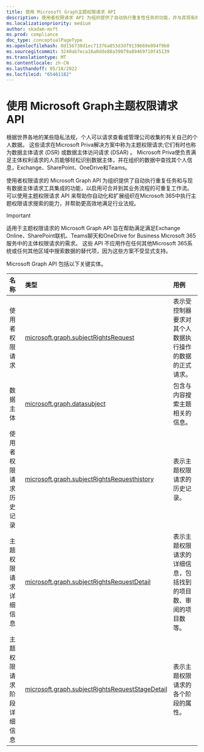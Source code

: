 ```yaml
---
title: 使用 Microsoft Graph主题权限请求 API
description: 使用者权限请求 API 为组织提供了自动执行重复性任务的功能，并与其现有的主体权限请求工具集成，以生成可重复的工作流，以帮助满足行业法规的要求。
ms.localizationpriority: medium
author: skadam-msft
ms.prod: compliance
doc_type: conceptualPageType
ms.openlocfilehash: 0d156730d1ec71376a853d3df9139669e094f9b0
ms.sourcegitcommit: 3240ab7eca16a0dde88a39079a89469710f45139
ms.translationtype: MT
ms.contentlocale: zh-CN
ms.lasthandoff: 05/18/2022
ms.locfileid: "65461182"
---
```

# <a name="use-the-microsoft-graph-subject-rights-request-api"></a>使用 Microsoft Graph主题权限请求 API

根据世界各地的某些隐私法规，个人可以请求查看或管理公司收集的有关自己的个人数据。 这些请求在Microsoft Priva解决方案中称为主题权限请求;它们有时也称为数据主体请求 (DSR) 或数据主体访问请求 (DSAR) 。 Microsoft Priva使负责满足主体权利请求的人员能够轻松识别数据主体，并在组织的数据中查找其个人信息，Exchange、SharePoint、OneDrive和Teams。 

使用者权限请求的 Microsoft Graph API 为组织提供了自动执行重复任务和与现有数据主体请求工具集成的功能，以启用可合并到其业务流程的可重复工作流。 可以使用主题权限请求 API 来帮助你自动化和扩展组织在Microsoft 365中执行主题权限请求搜索的能力，并帮助更高效地满足行业法规。

> [!IMPORTANT]
> 适用于主题权限请求的 Microsoft Graph API 旨在帮助满足满足Exchange Online、SharePoint联机、Teams聊天和OneDrive for Business Microsoft 365服务中的主体权限请求的需求。 这些 API 不应用作在任何其他Microsoft 365系统或任何其他区域中搜索数据的替代项，因为这些方案不受显式支持。

Microsoft Graph API 包括以下关键实体。

| 名称 | 类型       | 用例 |
|:-|:-|:-|
| 使用者权限请求 | [microsoft.graph.subjectRightsRequest](subjectRightsRequest.md) | 表示受控制器要求对其个人数据执行操作的数据的正式请求。 |
| 数据主体 | [microsoft.graph.datasubject](datasubject.md) | 包含与内容搜索主题相关的信息。 |
| 使用者权限请求历史记录 | [microsoft.graph.subjectRightsRequesthistory](subjectRightsRequesthistory.md) | 表示主题权限请求的历史记录。 |
| 主题权限请求详细信息 | [microsoft.graph.subjectRightsRequestDetail](subjectRightsRequestDetail.md) | 表示主题权限请求的详细信息，包括找到的项目数、审阅的项目数等。 |
| 主题权限请求阶段详细信息 | [microsoft.graph.subjectRightsRequestStageDetail](subjectRightsRequestStageDetail.md) | 表示主题权限请求的各个阶段的属性。 |


